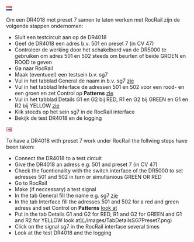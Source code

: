 ![Nederlandse vlag](../../images/nl.gif)

Om een DR4018 met preset 7 samen te laten werken met RocRail zijn de volgende stappen ondernomen:

* Sluit een testcircuit aan op de DR4018
* Geef de DR4018 een adres b.v. 501 en preset 7 (in CV 47)
* Controleer de werking door het schakelbord van de DR5000 te gebruiken om adres 501 en 502 steeds om beurten of beide GROEN en ROOD te geven
* Ga naar RocRail
* Maak (eventueel) een testsein b.v. sg7
* Vul in het tabblad General de naam in b.v. sg7 [zie](./images/TabGeneralSG7Preset7.JPG)
* Vul in het tabblad Interface de adressen 501 en 502 voor een rood- en een groen en zet Control op **Patterns** [zie](./images/TabInterfaceSG7Preset7.png)
* Vul in het tabblad Details G1 en G2 bij RED, R1 en G2 bij GREEN en G1 en R2 bij YELLOW [zie](./images/TabDetailsSG7Preset7.png)
* Klik steeds op het sein sg7 in de RocRail interface
* Bekijk de test DR4018 en de logging

![English flag](../../images/gb.gif)

To have a DR4018 with preset 7 work under RocRail the follwing steps have been taken:

* Connect the DR4018 to a test circuit
* Give the DR4018 an adress e.g. 501 and preset 7 (in CV 47)
* Check the fucntionality with the switch interface of the DR5000 to set adresses 501 and 502 in turn or simultanious GREEN OR RED
* Go to RocRail
* Make (if neccessary) a test signal
* In the tab General fill the name e.g. sg7 [zie](./images/TabGeneralSG7Preset7.JPG)
* In the tab Interface fill the adresses 501 and 502 for a red and green adress and set Control on **Patterns** [look at](./images/TabInterfaceSG7Preset7.png)
* Put in the tab Details G1 and G2 for RED, R1 and G2 for GREEN and G1 and R2 for YELLOW look at](./images/TabDetailsSG7Preset7.png)
* Click on the signal sg7 in the RocRail interface several times
* Look at the test DR4018 and the logging
